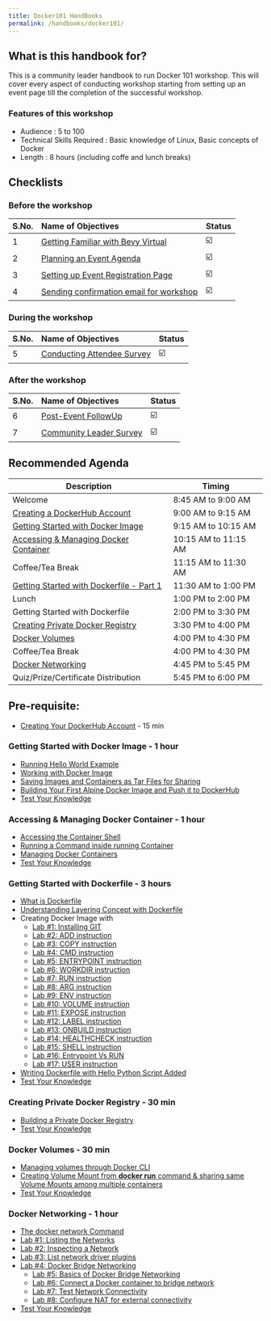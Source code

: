```yaml
---
title: Docker101 HandBooks
permalink: /handbooks/docker101/
---
```


## What is this handbook for?

This is a community leader handbook to run Docker 101 workshop. This will cover every aspect of conducting workshop starting from setting up an event page till the completion of the successful workshop. 

### Features of this workshop

- Audience : 5 to 100
- Technical Skills Required : Basic knowledge of Linux, Basic concepts of Docker
- Length : 8 hours (including coffe and lunch breaks)


## Checklists 

### Before the workshop

S.No. | Name of Objectives | Status | 
:------------ | :-------------| :-------------|
1 | [Getting Familiar with Bevy Virtual](/housekeeping/virtual/README.md) |  ☑️ |
2 | [Planning an Event Agenda](/housekeeping/plan-an-event-agenda/README.md) |  ☑️ |
3 | [Setting up Event Registration Page](/housekeeping/event/README.md) | ☑️ |
4 | [Sending confirmation email for workshop](/housekeeping/email/README.md) |  ☑️ |


### During the workshop

S.No. | Name of Objectives | Status | 
:------------ | :-------------| :-------------|
5 | [Conducting Attendee Survey](/housekeeping/attendeesurvey/README.md) |  ☑️ |


### After the workshop

S.No. | Name of Objectives | Status | 
:------------ | :-------------| :-------------|
6 | [Post-Event FollowUp](/housekeeping/postevent/README.md) |  ☑️ |
7 | [Community Leader Survey](/housekeeping/clsurvey/README.md)  |  ☑️ |



## Recommended Agenda


| Description | Timing |
| --- | --- |
| Welcome | 8:45 AM to 9:00 AM |
| [Creating a DockerHub Account](dockerhub/dockerhub.md) | 9:00 AM to 9:15 AM |
| [Getting Started with Docker Image](#getting-started-with-docker-image---1-hour) | 9:15 AM to 10:15 AM |
| [Accessing & Managing Docker Container](#accessing-&-managing-docker-container---1-hour) | 10:15 AM to 11:15 AM |
| Coffee/Tea Break | 11:15 AM to 11:30 AM |
| [Getting Started with Dockerfile - Part 1](#getting-started-with-dockerfile---3-hours) | 11:30 AM to 1:00 PM|
| Lunch | 1:00 PM to 2:00 PM |
| Getting Started with Dockerfile| 2:00 PM to 3:30 PM |
| [Creating Private Docker Registry](#creating-private-docker-registry---30-min) | 3:30 PM to 4:00 PM|
| [Docker Volumes](#docker-volumes---30-min) | 4:00 PM to 4:30 PM |
| Coffee/Tea Break | 4:00 PM to 4:30 PM |
| [Docker Networking](#docker-networking---1-hour) | 4:45 PM to 5:45 PM |
| Quiz/Prize/Certificate Distribution | 5:45 PM to 6:00 PM |



## Pre-requisite:

- [Creating Your DockerHub Account](dockerhub/dockerhub.md) - 15 min

### Getting Started with Docker Image - 1 hour


- [Running Hello World Example](/helloworld/README.md)  
- [Working with Docker Image](/beginners/workingwithdockerimage/workingwithdockerimage.md) 
- [Saving Images and Containers as Tar Files for Sharing](/beginners/saving-images-as-tar/README.md)
- [Building Your First Alpine Docker Image and Push it to DockerHub](/building/building-your-first-alpine-container.md)
- [Test Your Knowledge](/beginners/quiz1/README.md)



###  Accessing & Managing Docker Container - 1 hour

- [Accessing the Container Shell](/beginners/accessing-the-container/README.md)<br>
- [Running a Command inside running Container](/beginners/running-command-inside-running-container/README.md)<br>
- [Managing Docker Containers](/beginners/managing-containers/README.md)<br>
- [Test Your Knowledge](/beginners/quiz2/README.md)


### Getting Started with Dockerfile - 3 hours

- [What is Dockerfile](/beginners/dockerfile/Writing-dockerfile/README.md)<br>
- [Understanding Layering Concept with Dockerfile](/beginners/dockerfile/Layering-Dockerfile/README.md)
- Creating Docker Image with
   - [Lab #1: Installing GIT](/beginners/dockerfile/lab1_dockerfile_git/README.md)<br>
   - [Lab #2: ADD instruction](/beginners/dockerfile/Lab-2-Create-an-image-with-ADD-instruction/README.md)<br>
   - [Lab #3: COPY instruction](/beginners/dockerfile/lab4_dockerfile_copy/README.md)<br>
   - [Lab #4: CMD instruction](/beginners/dockerfile/lab4_cmd/README.md)<br>
   - [Lab #5: ENTRYPOINT instruction](/beginners/dockerfile/Dockerfile-ENTRYPOINT/README.md)<br>
   - [Lab #6: WORKDIR instruction](/beginners/dockerfile/WORKDIR_instruction/README.md)<br>
   - [Lab #7: RUN instruction](/beginners/dockerfile/Lab-7-Create-an-image-with-EXPOSE-instruction/README.md)<br>
   - [Lab #8: ARG instruction](/beginners/dockerfile/arg/README.md)<br>
   - [Lab #9: ENV instruction](/beginners/dockerfile/Lab_ENV_instruction/README.md)<br>
   - [Lab #10: VOLUME instruction](/beginners/dockerfile/Lab_VOLUME_instruction/README.md)<br>
   - [Lab #11: EXPOSE instruction](/beginners/dockerfile/Lab_EXPOSE_instruction/README.md)<br>
   - [Lab #12: LABEL instruction](/beginners/dockerfile/Label_instruction/README.md)<br>
   - [Lab #13: ONBUILD instruction](/beginners/dockerfile/onbuild/README.md)<br>
   - [Lab #14: HEALTHCHECK instruction](/beginners/dockerfile/healthcheck/README.md)<br>
   - [Lab #15: SHELL instruction](/beginners/dockerfile/Lab-14-Create-an-image-with-SHELL-instruction/README.md)<br>
   - [Lab #16: Entrypoint Vs RUN](/beginners/dockerfile/entrypoint-vs-run/README.md)<br>
   - [Lab #17: USER instruction](/beginners/dockerfile/user/README.md)
- [Writing Dockerfile with Hello Python Script Added](/beginners/dockerfile/lab_dockerfile_python/README.md)<br>
- [Test Your Knowledge](/beginners/dockerfile/quiz3/README.md)

### Creating Private Docker Registry - 30 min

- [Building a Private Docker Registry](/beginners/build-private-docker-registry/README.md)
- [Test Your Knowledge](/beginners/quiz3/README.md)

### Docker Volumes - 30 min

- [Managing volumes through Docker CLI](/beginners/volume/managing-volumes-via-docker-cli/README.md)<br>
- [Creating Volume Mount from **docker run** command & sharing same Volume Mounts among multiple containers](/beginners/volume/creating-volume-mount-from-dockercli/README.md)<br>
- [Test Your Knowledge](/beginners/volume/quiz4/README.md)

### Docker Networking - 1 hour

 - [The docker network Command](/beginners/networking/using-docker-network/README.md)<br>
 - [Lab #1: Listing the Networks](/beginners/networking/A1-network-basics.html#step-2-list-networks)
 - [Lab #2: Inspecting a Network](/beginners/networking/A1-network-basics.html#step-3-inspect-a-network)
 - [Lab #3: List network driver plugins](/beginners/networking/A1-network-basics.html#step-4-list-network-driver-plugins)
 - [Lab #4: Docker Bridge Networking](/beginners/networking/A2-bridge-networking.html)
   - [Lab #5: Basics of Docker Bridge Networking](/beginners/networking/A2-bridge-networking.html#step-1-the-default-bridge-network)
   - [Lab #6: Connect a Docker container to bridge network](/beginners/networking/A2-bridge-networking.html#step-2-connect-a-container)
   - [Lab #7: Test Network Connectivity](/beginners/networking/A2-bridge-networking.html#step-3-test-network-connectivity)
   - [Lab #8: Configure NAT for external connectivity](/beginners/networking/A2-bridge-networking.html#step-4-configure-nat-for-external-connectivity)
 - [Test Your Knowledge](/beginners/networking/quiz5/README.md)


